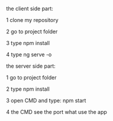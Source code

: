 the client side part:

1 clone my repository

2 go to project folder

3 type npm install

4 type ng serve -o

the server side part:

1 go to project folder

2 type npm install

3 open CMD and type: npm start

4 the CMD see the port what use the app

